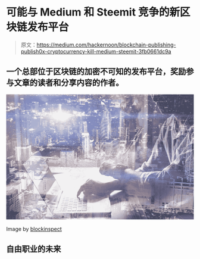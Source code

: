 # 可能与 Medium 和 Steemit 竞争的新区块链发布平台

> 原文：<https://medium.com/hackernoon/blockchain-publishing-publish0x-cryptocurrency-kill-medium-steemit-3fb0661dc9a>

## 一个总部位于区块链的加密不可知的发布平台，奖励参与文章的读者和分享内容的作者。

![](img/0a1b118c6cd7ef569cc29a1ef2a94476.png)

Image by [blockinspect](https://www.flickr.com/photos/blockinspect)

## 自由职业的未来